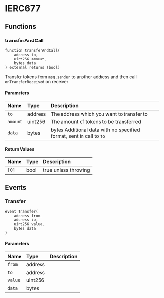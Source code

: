 # IERC677

## Functions

### transferAndCall

```solidity
function transferAndCall(
    address to,
    uint256 amount,
    bytes data
) external returns (bool)
```

Transfer tokens from `msg.sender` to another address and then call `onTransferReceived` on receiver

#### Parameters

| Name | Type | Description |
| :--- | :--- | :---------- |
| `to` | address | The address which you want to transfer to |
| `amount` | uint256 | The amount of tokens to be transferred |
| `data` | bytes | bytes Additional data with no specified format, sent in call to `to` |

#### Return Values

| Name | Type | Description |
| :--- | :--- | :---------- |
| `[0]` | bool | true unless throwing |

## Events

### Transfer

```solidity
event Transfer(
    address from,
    address to,
    uint256 value,
    bytes data
)
```

#### Parameters

| Name | Type | Description |
| :--- | :--- | :---------- |
| `from` | address |  |
| `to` | address |  |
| `value` | uint256 |  |
| `data` | bytes |  |

